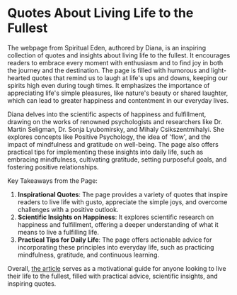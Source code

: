 # Quotes About Living Life to the Fullest
The webpage from Spiritual Eden, authored by Diana, is an inspiring collection of quotes and insights about living life to the fullest. It encourages readers to embrace every moment with enthusiasm and to find joy in both the journey and the destination. The page is filled with humorous and light-hearted quotes that remind us to laugh at life's ups and downs, keeping our spirits high even during tough times. It emphasizes the importance of appreciating life's simple pleasures, like nature's beauty or shared laughter, which can lead to greater happiness and contentment in our everyday lives.

Diana delves into the scientific aspects of happiness and fulfillment, drawing on the works of renowned psychologists and researchers like Dr. Martin Seligman, Dr. Sonja Lyubomirsky, and Mihaly Csikszentmihalyi. She explores concepts like Positive Psychology, the idea of 'flow', and the impact of mindfulness and gratitude on well-being. The page also offers practical tips for implementing these insights into daily life, such as embracing mindfulness, cultivating gratitude, setting purposeful goals, and fostering positive relationships.

Key Takeaways from the Page:
1. **Inspirational Quotes**: The page provides a variety of quotes that inspire readers to live life with gusto, appreciate the simple joys, and overcome challenges with a positive outlook.
2. **Scientific Insights on Happiness**: It explores scientific research on happiness and fulfillment, offering a deeper understanding of what it means to live a fulfilling life.
3. **Practical Tips for Daily Life**: The page offers actionable advice for incorporating these principles into everyday life, such as practicing mindfulness, gratitude, and continuous learning.

Overall, <a href="https://spiritualeden.com/quotes-about-living-life-to-the-fullest/">the article</a> serves as a motivational guide for anyone looking to live their life to the fullest, filled with practical advice, scientific insights, and inspiring quotes.
